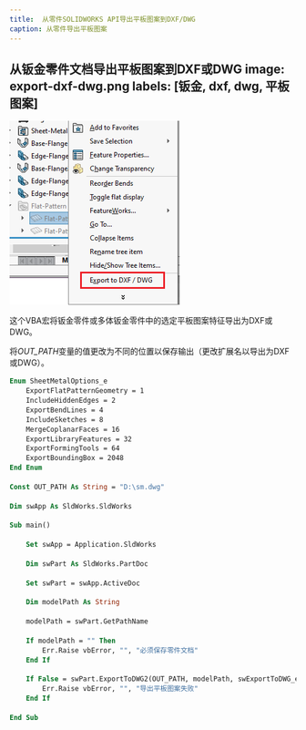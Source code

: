 ```yaml
---
title:  从零件SOLIDWORKS API导出平板图案到DXF/DWG
caption: 从零件导出平板图案
---
```

 从钣金零件文档导出平板图案到DXF或DWG
image: export-dxf-dwg.png
labels: [钣金, dxf, dwg, 平板图案]
---
![从零件导出平板图案到DXF/DWG](export-dxf-dwg.png)

这个VBA宏将钣金零件或多体钣金零件中的选定平板图案特征导出为DXF或DWG。

将*OUT_PATH*变量的值更改为不同的位置以保存输出（更改扩展名以导出为DXF或DWG）。

~~~ vb
Enum SheetMetalOptions_e
    ExportFlatPatternGeometry = 1
    IncludeHiddenEdges = 2
    ExportBendLines = 4
    IncludeSketches = 8
    MergeCoplanarFaces = 16
    ExportLibraryFeatures = 32
    ExportFormingTools = 64
    ExportBoundingBox = 2048
End Enum

Const OUT_PATH As String = "D:\sm.dwg"

Dim swApp As SldWorks.SldWorks

Sub main()

    Set swApp = Application.SldWorks
    
    Dim swPart As SldWorks.PartDoc
    
    Set swPart = swApp.ActiveDoc
    
    Dim modelPath As String
    
    modelPath = swPart.GetPathName
    
    If modelPath = "" Then
        Err.Raise vbError, "", "必须保存零件文档"
    End If
    
    If False = swPart.ExportToDWG2(OUT_PATH, modelPath, swExportToDWG_e.swExportToDWG_ExportSheetMetal, True, Empty, False, False, SheetMetalOptions_e.ExportFlatPatternGeometry + SheetMetalOptions_e.ExportBendLines, Empty) Then
        Err.Raise vbError, "", "导出平板图案失败"
    End If
    
End Sub
~~~